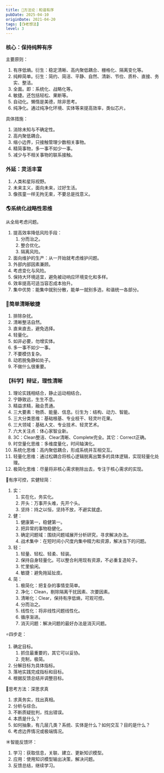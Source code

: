 ```yaml
---
title: 🚀方法论：和谐有序
pubDate: 2025-04-10
originDate: 2021-04-20
tags: [📺老想法]
level: 3
---
```


### 核心：保持纯粹有序

主要原则：
1. 有序低熵。衍生：稳定清晰、高内聚低耦合、栅格化、隔离变化等。
2. 纯粹简单。衍生：简约、简洁、平静、自然、清新、节俭、质朴、直接、务实、整洁。
3. 全面。即：系统化、战略化等。
4. 敏捷。还包括轻松、果断等。
5. 自动化。懒惰是美德，除非思考。
6. 纯净化。通过纯净化环境、实体等来提高效率，类似芯片。

具体措施：
1. 消除未知与不确定性。
2. 高内聚低耦合。
3. 缩小边界，只接触管理少数相关事物。
4. 精简事物，多一事不如少一事。
5. 减少与不相关事物的联系接触。

### 外延：灵活丰富

1. 人类和星际视野。
2. 未来主义，面向未来，过好生活。
3. 像孩童一样无拘无束，不要总是找意义。

### 🌎系统化战略性思维

从全局考虑问题。

1. 提高效率降低风险手段：
    1. 分而治之。
    2. 整合优化。
    3. 隔离风险。
2. 面向维护的生产：从一开始就考虑维护问题。
3. 外部内部因素兼顾。
4. 考虑变化与风险。
5. 保持大环境适宜，避免被动响应环境变化和多样。
6. 效率提高可适当容忍成本抬升。
7. 集中优势：能集中就别分散，能单一就别多选，和谐统一各部分。

### 🥚简单清晰敏捷

1. 排除杂扰。
2. 清晰整洁自然。
3. 直来直去，避免选择。
4. 轻量化。
5. 如非必要，勿增实体。
6. 多一事不如少一事。
7. 不要模仿复杂。
8. 动若脱兔静如处子。
9. 不做什么很重要。

### 【科学】辩证，理性清晰

1. 理论实践相结合，静止运动相结合。
2. 宁静致远，生生不息。
3. 精益求精，融会贯通。
4. 三大要素：物质、能量、信息。衍生为：结构、动力、智能。
5. 三大分类思维：基础根基、专业枝干、轻灵叶花果。
6. 三大领域：基础人文、专业技术、轻灵艺术。
7. 六大关注点：体心家智业新。
8. 3C：Clean整洁、Clear清晰、Complete完全。其它：Correct正确。
9. 时空量化思维：多维度量化，时间轴演化。
10. 系统化思维：高内聚低耦合，形成系统并互相交互。
11. 轻量化思维：通过松耦合将核心逻辑脱离出繁多的具体逻辑，实现轻量化处理。
12. 极简化思维：尽量将非核心需求剔除出去，专注于核心需求的实现。

🥚有序可控，实健轻简：

1. 实：
    1. 实在化，务实化。
    2. 开头：万事开头难，先开个头。
    3. 坚持：持之以恒，坚持不放，不避实就虚。
2. 健：
    1. 健康第一，稳健第一。
    2. 把异常的事物稳健化。
    3. 确定问题域：围绕问题域展开分析研究，寻求解决办法。
    4. 战术集中：在短时间小尺度内集中精力和资源，解决当下的问题。
3. 轻：
    1. 轻量、轻松、轻柔、轻装。
    2. 保持自身轻量化。可以整合利用现有资源，不必重复造轮子。
    3. 忙里偷闲。
    4. 敏捷：避免拖延扯皮。
4. 简：
    1. 极简化：把复杂的事情变简单。
    2. 净化：Clean，剔除隔离干扰因素、次要因素。
    3. 清晰化：Clear，保持有序低熵，可观可控。
    4. 分而治之。
    5. 线性化：将非线性问题线性化。
    6. 循序渐进。
    7. 消灭问题：解决问题的最好办法是消灭问题。


⭐️四步走：
1. 确定目标。
    1. 抓住最重要的，其它可以妥协。
    2. 克制，极简。
2. 分解目标为具体指标。
3. 落地实践完成指标和目标。
4. 根据反馈总结并调整目标。

🤔思考方法：深思求真
1. 求真务实，找出真相。
2. 分析与综合。
3. 不断质疑批判，找出错误。
4. 本质是什么？
5. 如何抽象，有几层几类？系统、实体是什么？如何交互？目的是什么？
6. 考虑边界情况或极端情况。

☀️智能反馈环：
1. 学习：获取信息，关联、建立、更新知识模型。
2. 应用：使用知识模型输出决策，解决问题。
3. 反馈总结，继续学习。
